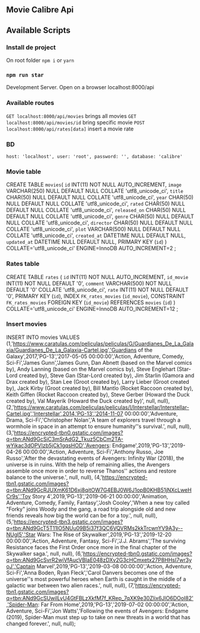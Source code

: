 ## Movie Calibre Api

## Available Scripts

### Install de project
On root folder `npm i` or `yarn`

### `npm run star`
Development Server. Open on a browser localhost:8000/api

### Available routes
`GET localhost:8000/api/movies` brings all movies
`GET localhost:8000/api/movies/id` bring specific movie
`POST localhost:8000/api/rates[data]` insert a movie rate

### BD

`host: 'localhost',
  user: 'root',
  password: '',
  database: 'calibre'`

### Movie table

CREATE TABLE `movies`(
	`id` INT(11) NOT NULL AUTO_INCREMENT,
	`image` VARCHAR(250) NULL DEFAULT NULL COLLATE 'utf8_unicode_ci',
	`title` CHAR(50) NULL DEFAULT NULL COLLATE 'utf8_unicode_ci',
	`year` CHAR(50) NULL DEFAULT NULL COLLATE 'utf8_unicode_ci',
	`rated` CHAR(50) NULL DEFAULT NULL COLLATE 'utf8_unicode_ci',
	`released_on` CHAR(50) NULL DEFAULT NULL COLLATE 'utf8_unicode_ci',
	`genre` CHAR(50) NULL DEFAULT NULL COLLATE 'utf8_unicode_ci',
	`director` CHAR(50) NULL DEFAULT NULL COLLATE 'utf8_unicode_ci',
	`plot` VARCHAR(500) NULL DEFAULT NULL COLLATE 'utf8_unicode_ci',
	`created_at` DATETIME NULL DEFAULT NULL,
	`updated_at` DATETIME NULL DEFAULT NULL,
	PRIMARY KEY (`id`)
)
COLLATE='utf8_unicode_ci'
ENGINE=InnoDB
AUTO_INCREMENT=2
;

### Rates table

CREATE TABLE `rates` (
	`id` INT(11) NOT NULL AUTO_INCREMENT,
	`id_movie` INT(11) NOT NULL DEFAULT '0',
	`comment` VARCHAR(500) NOT NULL DEFAULT '0' COLLATE 'utf8_unicode_ci',
	`rate` INT(11) NOT NULL DEFAULT '0',
	PRIMARY KEY (`id`),
	INDEX `FK_rates_movies` (`id_movie`),
	CONSTRAINT `FK_rates_movies` FOREIGN KEY (`id_movie`) REFERENCES `movies` (`id`)
)
COLLATE='utf8_unicode_ci'
ENGINE=InnoDB
AUTO_INCREMENT=12
;

### Insert movies

INSERT INTO movies VALUES
    (1,'https://www.caratulas.com/peliculas/peliculas/G/Guardianes_De_La_Galaxia/Guardianes_De_La_Galaxia-Cartel.jpg','Guardians of the Galaxy',2017,'PG-13','2017-05-05 00:00:00','Action, Adventure, Comedy, Sci-Fi','James Gunn','James Gunn, Dan Abnett (based on the Marvel comics by), Andy Lanning (based on the Marvel comics by), Steve Englehart (Star-Lord created by), Steve Gan (Star-Lord created by), Jim Starlin (Gamora and Drax created by), Stan Lee (Groot created by), Larry Lieber (Groot created by), Jack Kirby (Groot created by), Bill Mantlo (Rocket Raccoon created by), Keith Giffen (Rocket Raccoon created by), Steve Gerber (Howard the Duck created by), Val Mayerik (Howard the Duck created by)', null, null),
    (2,'https://www.caratulas.com/peliculas/peliculas/I/Interstellar/Interstellar-Cartel.jpg','Interstellar',2014,'PG-13','2014-11-07 00:00:00','Adventure, Drama, Sci-Fi','Christopher Nolan','A team of explorers travel through a wormhole in space in an attempt to ensure humanity''s survival.', null, null),
    (3,'https://encrypted-tbn0.gstatic.com/images?q=tbn:ANd9GcSiC3mSrAdG2_Tkuz5CbCm2TA-wYikac3dOPVlzb5jCk1gqsHOD','Avengers: Endgame',2019,'PG-13','2019-04-26 00:00:00','Action, Adventure, Sci-Fi','Anthony Russo, Joe Russo','After the devastating events of Avengers: Infinity War (2018), the universe is in ruins. With the help of remaining allies, the Avengers assemble once more in order to reverse Thanos'' actions and restore balance to the universe.', null, null),
    (4,'https://encrypted-tbn1.gstatic.com/images?q=tbn:ANd9GcRJUXmK61D6xj8qitOW7G4EBJ0W6J1opB0KHB51jNXcLweHCr9s','Toy Story 4',2019,'PG-13','2019-06-21 00:00:00','Animation, Adventure, Comedy, Family, Fantasy','Josh Cooley','When a new toy called "Forky" joins Woody and the gang, a road trip alongside old and new friends reveals how big the world can be for a toy.', null, null),
    (5,'https://encrypted-tbn3.gstatic.com/images?q=tbn:ANd9GcT5T11lO5NUu09B5i37f3QC6VQVRMs2kkTrcwnYV9A3y--NUgI5','Star Wars: The Rise of Skywalker',2019,'PG-13','2019-12-20 00:00:00','Action, Adventure, Fantasy, Sci-Fi','J.J. Abrams','The surviving Resistance faces the First Order once more in the final chapter of the Skywalker saga.', null, null),
    (6,'https://encrypted-tbn0.gstatic.com/images?q=tbn:ANd9GcSvrR2wjVfAucVBIaE048zDXv2G3cHCmxetx27P8HHsI7wr3yoJ','Captain Marvel',2019,'PG-13','2019-03-08 00:00:00','Action, Adventure, Sci-Fi','Anna Boden, Ryan Fleck','Carol Danvers becomes one of the universe''s most powerful heroes when Earth is caught in the middle of a galactic war between two alien races.', null, null),
    (7,'https://encrypted-tbn1.gstatic.com/images?q=tbn:ANd9GcSUwilLyU4GtFBLzXkfM7f_KRep_7qXK9e30Zlix6JlO6DOoI82','Spider-Man: Far From Home',2019,'PG-13','2019-07-02 00:00:00','Action, Adventure, Sci-Fi','Jon Watts','Following the events of Avengers: Endgame (2019), Spider-Man must step up to take on new threats in a world that has changed forever.', null, null);
